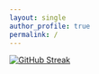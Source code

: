 ```yaml
---
layout: single
author_profile: true
permalink: /
---
```

[![GitHub Streak](https://githubstreakstats.herokuapp.com/?user=michdavidadams&theme=prussian)](https://git.io/streak-stats)

